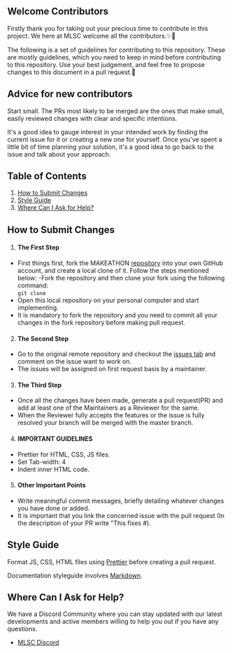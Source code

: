 ## Welcome Contributors

Firstly thank you for taking out your precious time to contribute in this project.
We here at MLSC welcome all the contributors.✨🎉

The following is a set of guidelines for contributing to this repository. These are mostly guidelines, which you need to keep in mind before contributing to this repository. Use your best judgement, and feel free to propose changes to this document in a pull request.🤝

## Advice for new contributors

Start small. The PRs most likely to be merged are the ones that make small, easily reviewed changes with clear and specific intentions.

It's a good idea to gauge interest in your intended work by finding the current issue for it or creating a new one for yourself. Once you've spent a little bit of time planning your solution, it's a good idea to go back to the issue and talk about your approach.

## Table of Contents

1. [How to Submit Changes](#how-to-submit-changes)
2. [Style Guide](#style-guide)
3. [Where Can I Ask for Help?](#where-can-i-ask-for-help)

## How to Submit Changes

1. #### The First Step

- First things first, fork the MAKEATHON [repository](https://github.com/MicrosoftStudentChapter/Makeathon-4.0) into your own GitHub account, and create a local clone of it. Follow the steps mentioned below: 
-Fork the repository and then clone your fork using the following command:
  <br> 
  `git clone`<br>
- Open this local repository on your personal computer and start implementing.
- It is mandatory to fork the repository and you need to commit all your changes in the fork repository before making pull request.

2. #### The Second Step

- Go to the original remote repository and checkout the [issues tab](https://github.com/MicrosoftStudentChapter/Makeathon-4.0/issues) and comment on the issue want to work on.
- The issues will be assigned on first request basis by a maintainer.

3. #### The Third Step

- Once all the changes have been made, generate a pull request(PR) and add at least one of the Maintainers as a Reviewer for the same.
- When the Reviewer fully accepts the features or the issue is fully resolved your branch will be merged with the master branch.

4. #### IMPORTANT GUIDELINES

- Prettier for HTML, CSS, JS files.
- Set Tab-width: 4
- Indent inner HTML code.

5. #### Other Important Points

- Write meaningful commit messages, briefly detailing whatever changes you have done or added.
- It is important that you link the concerned issue with the pull request (In the description of your PR write "This fixes #).

## Style Guide

Format JS, CSS, HTML files using [Prettier](https://prettier.io) before creating a pull request.

Documentation styleguide involves [Markdown](https://daringfireball.net/projects/markdown/).



## Where Can I Ask for Help?

We have a Discord Community where you can stay updated with our latest developments and active members willing to help you out if you have any questions.

- [MLSC Discord](https://discord.gg/CpAPtDC)


